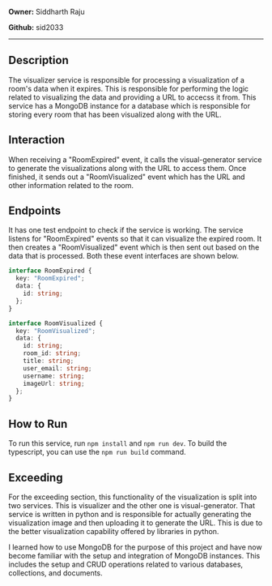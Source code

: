 **Owner:** Siddharth Raju

**Github:** sid2033

---

## Description

The visualizer service is responsible for processing a visualization of a room's data when it expires. This is responsible for performing the logic related to visualizing the data and providing a URL to accecss it from. This service has a MongoDB instance for a database which is responsible for storing every room that has been visualized along with the URL.

## Interaction

When receiving a "RoomExpired" event, it calls the visual-generator service to generate the visualizations along with the URL to access them. Once finished, it sends out a "RoomVisualized" event which has the URL and other information related to the room.

## Endpoints

It has one test endpoint to check if the service is working. The service listens for "RoomExpired" events so that it can visualize the expired room. It then creates a "RoomVisualized" event which is then sent out based on the data that is processed. Both these event interfaces are shown below.

```typescript
interface RoomExpired {
  key: "RoomExpired";
  data: {
    id: string;
  };
}
```

```typescript
interface RoomVisualized {
  key: "RoomVisualized";
  data: {
    id: string;
    room_id: string;
    title: string;
    user_email: string;
    username: string;
    imageUrl: string;
  };
}
```

## How to Run

To run this service, run `npm install` and `npm run dev`. To build the typescript, you can use the `npm run build` command.

## Exceeding

For the exceeding section, this functionality of the visualization is split into two services. This is visualizer and the other one is visual-generator. That service is written in python and is responsible for actually generating the visualization image and then uploading it to generate the URL. This is due to the better visualization capability offered by libraries in python.

I learned how to use MongoDB for the purpose of this project and have now become familiar with the setup and integration of MongoDB instances. This includes the setup and CRUD operations related to various databases, collections, and documents.
